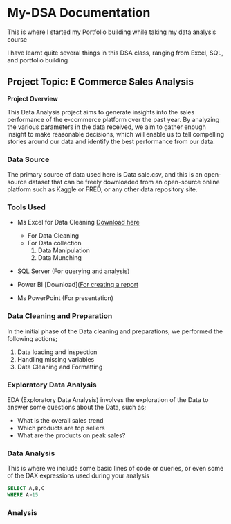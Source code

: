 # My-DSA Documentation

This is where I started my Portfolio building while taking my data analysis course

I have learnt quite several things in this DSA class, ranging from Excel, SQL, and portfolio building

## **Project Topic: E Commerce Sales Analysis**

**Project Overview**

This Data Analysis project aims to generate insights into the sales performance of the e-commerce platform over the past year. By analyzing the various parameters in the data received, we aim to gather enough insight to make reasonable decisions, which will enable us to tell compelling stories around our data and identify the best performance from our data.

### Data Source
The primary source of data used here is Data sale.csv, and this is an open-source dataset that can be freely downloaded from an open-source online platform such as Kaggle or FRED, or any other data repository site.

### Tools Used
- Ms Excel for Data Cleaning [Download here](https://www.microsoft.com) 
  - For Data Cleaning
  - For Data collection
    1. Data Manipulation
    2. Data Munching
       
- SQL Server (For querying and analysis)
- Power BI [Download]([For creating a report](https://www.microsoft.com/en-us/download/details.aspx?id=58494) 
- Ms PowerPoint (For presentation)

### Data Cleaning and Preparation

In the initial phase of the Data cleaning and preparations, we performed the following actions;
1. Data loading and inspection
2. Handling missing variables
3. Data Cleaning and Formatting

### Exploratory Data Analysis
EDA (Exploratory Data Analysis) involves the exploration of the Data to answer some questions about the Data, such as;
- What is the overall sales trend
- Which products are top sellers
- What are the products on peak sales?

### Data Analysis

This is where we include some basic lines of code or queries, or even some of the DAX expressions used during your analysis

``` SQL
SELECT A,B,C
WHERE A>15
```
### Analysis 




